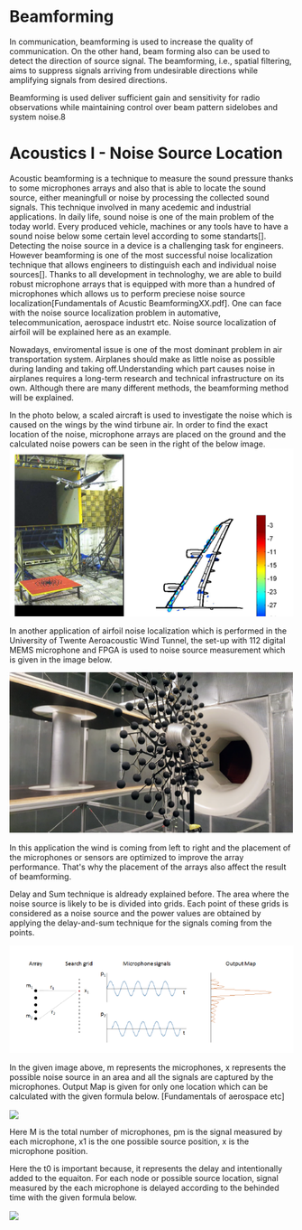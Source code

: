 # Beamforming
In communication, beamforming is used to increase the quality of communication. On the other hand, beam forming also can be used to detect the direction of source signal.
The beamforming, i.e., spatial filtering, aims to suppress signals arriving from undesirable directions while amplifying signals from desired directions.

Beamforming is used deliver sufficient gain and sensitivity for radio observations while maintaining
control over beam pattern sidelobes and system noise.8
# Acoustics I - Noise Source Location
Acoustic beamforming is a technique to measure the sound pressure thanks to some microphones arrays and also that is able to locate the sound source, either meaningfull or noise by processing the collected sound signals. This technique involved in many acedemic and industrial applications. In daily life, sound noise is one of the main problem of the today world. Every produced vehicle, machines or any tools have to have a sound noise below some certain level according to some standarts[]. Detecting the noise source in a device is a challenging task for engineers. However beamforming is one of the most successful noise localization technique that allows engineers to distinguish each and individual noise sources[].
Thanks to all development in technologhy, we are able to build robust microphone arrays that is equipped with more than a hundred of microphones which allows us to perform preciese noise source localization[Fundamentals of Acustic BeamformingXX.pdf]. One can face with the noise source localization problem in automative, telecommunication, aerospace industrt etc. Noise source localization of airfoil will be explained here as an example. 

Nowadays, enviromental issue is one of the most dominant problem in air transportation system. Airplanes should make as little noise as possible during landing and taking off.Understanding which part causes noise in airplanes requires a long-term research and technical infrastructure on its own. Although there are many different methods, the beamforming method will be explained.

In the photo below, a scaled aircraft is used to investigate the noise which is caused on the wings by the wind tirbune air. In order to find the exact location of the noise, microphone arrays are placed on the ground and the calculated noise powers can be seen in the right of the below image.  
![airfoil](airfoil.PNG)

In another application of airfoil noise localization which is performed in the University of Twente Aeroacoustic Wind Tunnel, the set-up with 112 digital MEMS microphone and FPGA is used to noise source measurement which is given in the image below. 

![airfoil](mic.PNG)

In this application the wind is coming from left to right and the placement of the microphones or sensors are optimized to improve the array performance. That's why the placement of the arrays also affect the result of beamforming. 


Delay and Sum technique is aldready explained before. The area where the noise source is likely to be is divided into grids. Each point of these grids is considered as a noise source and the power values ​​are obtained by applying the delay-and-sum technique for the signals coming from the points.


![airfoil](beamforming.PNG)

In the given image above, m represents the microphones, x represents the possible noise source in an area and all the signals are captured by the microphones. Output Map is given for only one location which can be calculated with the given formula below. [Fundamentals of aerospace etc] 


<img align="center" src="http://www.sciweavers.org/upload/Tex2Img_1620886835/render.png">


Here M is the total number of microphones, pm is the signal measured by each microphone, x1 is the one possible source position, x is the microphone position. 

Here the t0 is important because, it represents the delay and intentionally added to the equaiton. For each node or possible source location, signal measured by the each microphone is delayed according to the behinded time with the given formula below.


<img align="center" src="http://www.sciweavers.org/upload/Tex2Img_1620887945/render.png">


